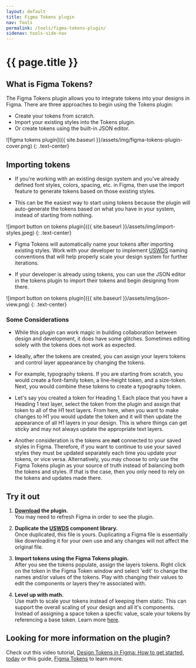 ```yaml
---
layout: default
title: Figma Tokens plugin
nav: Tools
permalink: /tools/figma-tokens-plugin/
sidenav: tools-side-nav
---
```

# {{ page.title }}

## What is Figma Tokens?

The Figma Tokens plugin allows you to integrate tokens into your designs in Figma. There are three approaches to begin using the Tokens plugin:

- Create your tokens from scratch.
- Import your existing styles into the Tokens plugin.
- Or create tokens using the built-in JSON editor. 

![figma tokens plugin]({{ site.baseurl }}/assets/img/figma-tokens-plugin-cover.png)
{: .text-center}

## Importing tokens

- If you're working with an existing design system and you've already defined font styles, colors, spacing, etc. in Figma, then use the import feature to generate tokens based on those existing styles. 

- This can be the easiest way to start using tokens because the plugin will auto-generate the tokens based on what you have in your system, instead of starting from nothing. 

![import button on tokens plugin]({{ site.baseurl }}/assets/img/import-styles.jpeg)
{: .text-center}

- Figma Tokens will automatically name your tokens after importing existing styles. Work with your developer to implement [USWDS](https://designsystem.digital.gov/design-tokens/) naming conventions that will help properly scale your design system for further iterations. 

- If your developer is already using tokens, you can use the JSON editor in the tokens plugin to import their tokens and begin designing from there. 

![import button on tokens plugin]({{ site.baseurl }}/assets/img/json-view.png)
{: .text-center}

### Some Considerations

- While this plugin can work magic in building collaboration between design and development, it does have some glitches. Sometimes editing solely with the tokens does not work as expected. 

- Ideally, after the tokens are created, you can assign your layers tokens and control layer appearance by changing the tokens. 

- For example, typography tokens. If you are starting from scratch, you would create a font-family token, a line-height token, and a size-token. Next, you would combine these tokens to create a typography token. 

- Let's say you created a token for Heading 1. Each place that you have a Heading 1 text layer, select the token from the plugin and assign that token to all of the H1 text layers. From here, when you want to make changes to H1 you would update the token and it will then update the appearance of all H1 layers in your design. This is where things can get sticky and may not always update the appropriate text layers. 

- Another consideration is the tokens are **not** connected to your saved styles in Figma. Therefore, if you want to continue to use your saved styles they must be updated separately each time you update your tokens, or vice versa. Alternatively, you may choose to only use the Figma Tokens plugin as your source of truth instead of balancing both the tokens and styles. If that is the case, then you only need to rely on the tokens and updates made there. 

## Try it out
1. **[Download](https://docs.tokens.studio/) the plugin.**   
You may need to refresh Figma in order to see the plugin.  

2. **Duplicate the [USWDS](https://www.figma.com/community/file/817531077036545462) component library.**  
Once duplicated, this file is yours. Duplicating a Figma file is essentially like downloading it for your own use and any changes will not affect the original file. 

3. **Import tokens using the Figma Tokens plugin.**   
After you see the tokens populate, assign the layers tokens. Right click on the token in the Figma Token window and select 'edit' to change the names and/or values of the tokens. Play with changing their values to edit the components or layers they're associated with. 

4. **Level up with math.**  
Use math to scale your tokens instead of keeping them static. This can support the overall scaling of your design and all it's components. Instead of assigning a space token a specfic value, scale your tokens by referencing a base token. Learn more [here](https://docs.tokens.studio/tokens/using-math). 

## Looking for more information on the plugin? 
Check out this video tutorial, [Design Tokens in Figma: How to get started, today](https://youtu.be/Ka1I5TphDb0) or this guide, [Figma Tokens](https://docs.tokens.studio/) to learn more. 